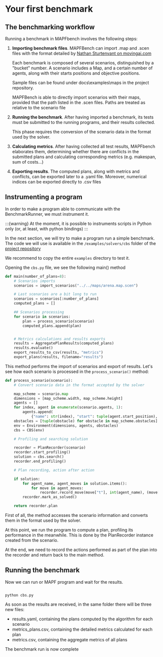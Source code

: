 # Your first benchmark

## The benchmarking workflow
Running a benchmark in MAPFbench involves 
the following steps:

1. __Importing benchmark files__. MAPFBench can import .map and .scen files
   with the format detailed by [Nathan Sturtenvant on movingai.com](https://movingai.com/benchmarks/formats.html)
   
   Each benchmark is composed of several scenarios, distinguished by a
   "bucket" number. A scenario includes a Map,
   and a certain number of agents, along with their starts positions and
   objective positions. 

   Sample files can be found under docs\examples\maps in the project repository.
   
   MAPFBench is able to directly import scenarios with their maps, provided that the
   path listed in the .scen files. Paths are treated as relative to the scenario file

2. __Running the benchmark__. After having imported a benchmark, its tests must be
   submitted to the running programs, and their results collected.

   This phase requires the conversion of the scenario data in the format used 
   by the solver. 

3. __Calculating metrics__. After having collected all test
   results, MAPFbench elaborates them, determining
   whether there are conflicts in the submitted plans and
   calculating corresponding metrics (e.g. makespan, sum of costs...)

4. __Exporting results__. The computed plans, along with metrics and conflicts,
   can be exported later to a .yaml file. Moreover, numerical indices can be
   exported directly to .csv files

## Instrumenting a program

In order to make a program able to communicate with the BenchmarkRunner, we
must instrument it.

:::{warning}
At the moment, it is possible to instruments scripts in Python only
(or, at least, with python bindings)
:::

In the next section, we will try to make a program run a simple benchmark.
The code we will use is available in the `/examples/solvers/cbs` folder of the
[project repository](https://github.com/LucaLeonx/MAPF_pii_Project/tree/main/docs/examples)

We recommend to copy the entire `examples` directory to test it.

Opening the `cbs.py` file, we see the following main() method
```python
def main(number_of_plans=8):
    # Scenarios imports
    scenarios = import_scenarios("../../maps/arena.map.scen")

    # Last scenarios are a bit long to run
    scenarios = scenarios[:number_of_plans]
    computed_plans = []

    ## Scenarios processing
    for scenario in scenarios:
        plan = process_scenario(scenario)
        computed_plans.append(plan)


    # Metrics calculations and results exports
    results = AggregatePlanResults(computed_plans)
    results.evaluate()
    export_results_to_csv(results, "metrics")
    export_plans(results, filename="results")
```

This method performs the import of scenarios and export of results.
Let's see how each scenario is processed in the `process_scenario()` method:

```python
def process_scenario(scenario):
    # Convert scenario data in the format accepted by the solver

    map_scheme = scenario.map
    dimensions = [map_scheme.width, map_scheme.height]
    agents = []
    for index, agent in enumerate(scenario.agents, 1):
        agents.append(
            {"name": str(index), "start": tuple(agent.start_position), "goal": tuple(agent.objective_position)})
    obstacles = [tuple(obstacle) for obstacle in map_scheme.obstacles]
    env = Environment(dimensions, agents, obstacles)
    cbs = CBS(env)

    # Profiling and searching solution

    recorder = PlanRecorder(scenario)
    recorder.start_profiling()
    solution = cbs.search()
    recorder.end_profiling()

    # Plan recording, action after action

    if solution:
        for agent_name, agent_moves in solution.items():
            for move in agent_moves:
                recorder.record_move(move["t"], int(agent_name), (move["x"], move["y"]))
        recorder.mark_as_solved()

    return recorder.plan
```

First of all, the method accesses the scenario information and converts them in the
format used by the solver.

At this point, we run the program to compute a plan,
profiling its performance in the meanwhile. This is done by the
PlanRecorder instance created from the scenario.

At the end, we need to record the actions performed as part of the plan
into the recorder and return back to the main method.


## Running the benchmark


Now we can run or MAPF program and wait for the results.

```shell

python cbs.py

```

As soon as the results are received, in the same folder there will be
three new files:
- results.yaml, containing the plans computed by the algorithm for each scenario
- metrics_plans.csv, containing the detailed metrics calculated for each plan
- metrics.csv, containing the aggregate metrics of all plans

The benchmark run is now complete




